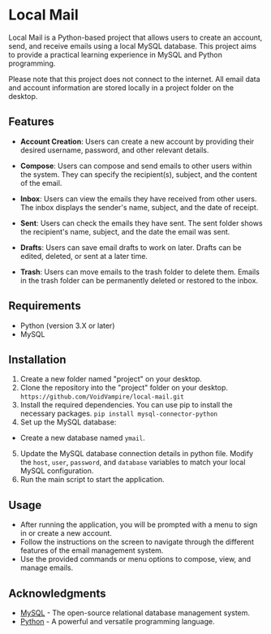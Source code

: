# Local Mail

Local Mail is a Python-based project that allows users to create an account, send, and receive emails using a local MySQL database. This project aims to provide a practical learning experience in MySQL and Python programming.

Please note that this project does not connect to the internet. All email data and account information are stored locally in a project folder on the desktop.

## Features

- **Account Creation**: Users can create a new account by providing their desired username, password, and other relevant details.

- **Compose**: Users can compose and send emails to other users within the system. They can specify the recipient(s), subject, and the content of the email.

- **Inbox**: Users can view the emails they have received from other users. The inbox displays the sender's name, subject, and the date of receipt.

- **Sent**: Users can check the emails they have sent. The sent folder shows the recipient's name, subject, and the date the email was sent.

- **Drafts**: Users can save email drafts to work on later. Drafts can be edited, deleted, or sent at a later time.

- **Trash**: Users can move emails to the trash folder to delete them. Emails in the trash folder can be permanently deleted or restored to the inbox.

## Requirements

- Python (version 3.X or later)
- MySQL

## Installation

1. Create a new folder named "project" on your desktop.
2. Clone the repository into the "project" folder on your desktop.
`https://github.com/VoidVampire/local-mail.git`
3. Install the required dependencies. You can use pip to install the necessary packages.
`pip install mysql-connector-python`
4. Set up the MySQL database:
- Create a new database named `ymail`.
5. Update the MySQL database connection details in python file. Modify the `host`, `user`, `password`, and `database` variables to match your local MySQL configuration.
6. Run the main script to start the application.


## Usage

- After running the application, you will be prompted with a menu to sign in or create a new account.
- Follow the instructions on the screen to navigate through the different features of the email management system.
- Use the provided commands or menu options to compose, view, and manage emails.

## Acknowledgments

- [MySQL](https://www.mysql.com/) - The open-source relational database management system.
- [Python](https://www.python.org/) - A powerful and versatile programming language.
